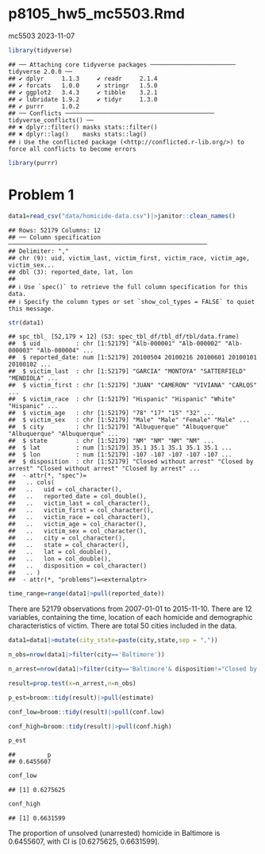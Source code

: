 p8105_hw5_mc5503.Rmd
================
mc5503
2023-11-07

``` r
library(tidyverse)
```

    ## ── Attaching core tidyverse packages ──────────────────────── tidyverse 2.0.0 ──
    ## ✔ dplyr     1.1.3     ✔ readr     2.1.4
    ## ✔ forcats   1.0.0     ✔ stringr   1.5.0
    ## ✔ ggplot2   3.4.3     ✔ tibble    3.2.1
    ## ✔ lubridate 1.9.2     ✔ tidyr     1.3.0
    ## ✔ purrr     1.0.2     
    ## ── Conflicts ────────────────────────────────────────── tidyverse_conflicts() ──
    ## ✖ dplyr::filter() masks stats::filter()
    ## ✖ dplyr::lag()    masks stats::lag()
    ## ℹ Use the conflicted package (<http://conflicted.r-lib.org/>) to force all conflicts to become errors

``` r
library(purrr)
```

# Problem 1

``` r
data1=read_csv("data/homicide-data.csv")|>janitor::clean_names()
```

    ## Rows: 52179 Columns: 12
    ## ── Column specification ────────────────────────────────────────────────────────
    ## Delimiter: ","
    ## chr (9): uid, victim_last, victim_first, victim_race, victim_age, victim_sex...
    ## dbl (3): reported_date, lat, lon
    ## 
    ## ℹ Use `spec()` to retrieve the full column specification for this data.
    ## ℹ Specify the column types or set `show_col_types = FALSE` to quiet this message.

``` r
str(data1)
```

    ## spc_tbl_ [52,179 × 12] (S3: spec_tbl_df/tbl_df/tbl/data.frame)
    ##  $ uid          : chr [1:52179] "Alb-000001" "Alb-000002" "Alb-000003" "Alb-000004" ...
    ##  $ reported_date: num [1:52179] 20100504 20100216 20100601 20100101 20100102 ...
    ##  $ victim_last  : chr [1:52179] "GARCIA" "MONTOYA" "SATTERFIELD" "MENDIOLA" ...
    ##  $ victim_first : chr [1:52179] "JUAN" "CAMERON" "VIVIANA" "CARLOS" ...
    ##  $ victim_race  : chr [1:52179] "Hispanic" "Hispanic" "White" "Hispanic" ...
    ##  $ victim_age   : chr [1:52179] "78" "17" "15" "32" ...
    ##  $ victim_sex   : chr [1:52179] "Male" "Male" "Female" "Male" ...
    ##  $ city         : chr [1:52179] "Albuquerque" "Albuquerque" "Albuquerque" "Albuquerque" ...
    ##  $ state        : chr [1:52179] "NM" "NM" "NM" "NM" ...
    ##  $ lat          : num [1:52179] 35.1 35.1 35.1 35.1 35.1 ...
    ##  $ lon          : num [1:52179] -107 -107 -107 -107 -107 ...
    ##  $ disposition  : chr [1:52179] "Closed without arrest" "Closed by arrest" "Closed without arrest" "Closed by arrest" ...
    ##  - attr(*, "spec")=
    ##   .. cols(
    ##   ..   uid = col_character(),
    ##   ..   reported_date = col_double(),
    ##   ..   victim_last = col_character(),
    ##   ..   victim_first = col_character(),
    ##   ..   victim_race = col_character(),
    ##   ..   victim_age = col_character(),
    ##   ..   victim_sex = col_character(),
    ##   ..   city = col_character(),
    ##   ..   state = col_character(),
    ##   ..   lat = col_double(),
    ##   ..   lon = col_double(),
    ##   ..   disposition = col_character()
    ##   .. )
    ##  - attr(*, "problems")=<externalptr>

``` r
time_range=range(data1|>pull(reported_date))
```

There are 52179 observations from 2007-01-01 to 2015-11-10. There are 12
variables, containing the time, location of each homicide and
demographic characteristics of victim. There are total 50 cities
included in the data.

``` r
data1=data1|>mutate(city_state=paste(city,state,sep = ","))

n_obs=nrow(data1|>filter(city=='Baltimore'))

n_arrest=nrow(data1|>filter(city=='Baltimore'& disposition!="Closed by arrest"))

result=prop.test(x=n_arrest,n=n_obs)

p_est=broom::tidy(result)|>pull(estimate)

conf_low=broom::tidy(result)|>pull(conf.low)

conf_high=broom::tidy(result)|>pull(conf.high)

p_est
```

    ##         p 
    ## 0.6455607

``` r
conf_low
```

    ## [1] 0.6275625

``` r
conf_high
```

    ## [1] 0.6631599

The proportion of unsolved (unarrested) homicide in Baltimore is
0.6455607, with CI is \[0.6275625, 0.6631599\].
